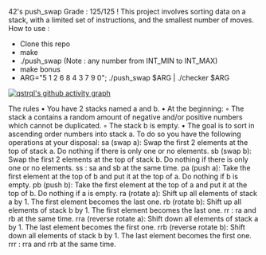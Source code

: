 
42's push_swap
Grade : 125/125 !
This project involves sorting data on a stack, with a limited set of instructions, and the smallest number of moves.
How to use :
- Clone this repo
- make
- ./push_swap <numbers> (Note : any number from INT_MIN to INT_MAX)
- make bonus
- ARG="5 1 2 6 8 4 3 7 9 0"; ./push_swap $ARG | ./checker $ARG

[![qstrql's github activity graph](https://activity-graph.herokuapp.com/graph?username=qstrql)](https://github.com/ashutosh00710/github-readme-activity-graph)

The rules
• You have 2 stacks named a and b.
• At the beginning:
◦ The stack a contains a random amount of negative and/or positive numbers which cannot be duplicated.
◦ The stack b is empty.
• The goal is to sort in ascending order numbers into stack a. To do so you have the following operations at your disposal:
sa (swap a): Swap the first 2 elements at the top of stack a. Do nothing if there is only one or no elements.
sb (swap b): Swap the first 2 elements at the top of stack b. Do nothing if there is only one or no elements.
ss : sa and sb at the same time.
pa (push a): Take the first element at the top of b and put it at the top of a. Do nothing if b is empty.
pb (push b): Take the first element at the top of a and put it at the top of b. Do nothing if a is empty.
ra (rotate a): Shift up all elements of stack a by 1. The first element becomes the last one.
rb (rotate b): Shift up all elements of stack b by 1. The first element becomes the last one.
rr : ra and rb at the same time.
rra (reverse rotate a): Shift down all elements of stack a by 1. The last element becomes the first one.
rrb (reverse rotate b): Shift down all elements of stack b by 1. The last element becomes the first one.
rrr : rra and rrb at the same time.
